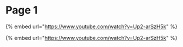 # Page 1

{% embed url="https://www.youtube.com/watch?v=Up2-arSzH5k" %}

{% embed url="https://www.youtube.com/watch?v=Up2-arSzH5k" %}
